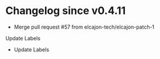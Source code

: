 # Changelog since v0.4.11
- Merge pull request #57 from elcajon-tech/elcajon-patch-1

Update Labels 
- Update Labels 
